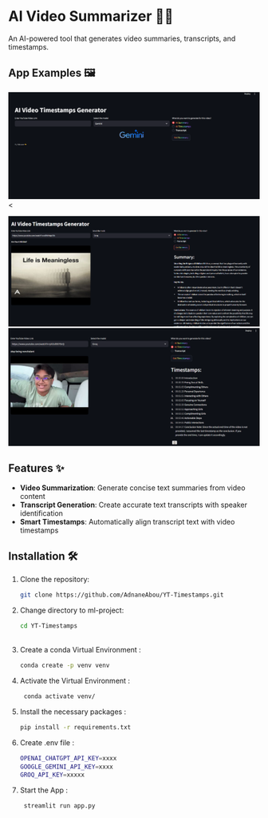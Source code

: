 # AI Video Summarizer 🎥📝

An AI-powered tool that generates video summaries, transcripts, and timestamps.

## App Examples 🖼️

![Project Banner](screenshots/pic1.PNG?text=AI+Video+Summarizer) <

![Example](screenshots/pic2.PNG) 
![Example](screenshots/pic3.PNG) 


## Features ✨

- **Video Summarization**: Generate concise text summaries from video content
- **Transcript Generation**: Create accurate text transcripts with speaker identification
- **Smart Timestamps**: Automatically align transcript text with video timestamps

## Installation 🛠️



1. Clone the repository:
   ```bash
   git clone https://github.com/AdnaneAbou/YT-Timestamps.git


2. Change directory to ml-project:
   ```bash
   cd YT-Timestamps
     
3. Create a conda Virtual Environment :
   ```bash
   conda create -p venv venv

4. Activate the Virtual Environment :
    ```bash
     conda activate venv/

5. Install the necessary packages :
   ```bash
   pip install -r requirements.txt


6. Create .env file  :
    ```bash
    OPENAI_CHATGPT_API_KEY=xxxx
    GOOGLE_GEMINI_API_KEY=xxxx
    GROQ_API_KEY=xxxxx

7. Start the App :
    ```bash
     streamlit run app.py
